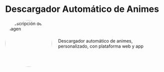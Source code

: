 <h1>Descargador Automático de Animes</h1>

<div style="display: flex; align-items: center;">
    <img src="https://i.pinimg.com/564x/fb/8c/c1/fb8cc1317fa7894f08dd1b2232a76dc2.jpg" alt="Descripción de la imagen" style="border-radius: 50%; width: 150px; height: 150px; margin-right: 20px;">
    <p>Descargador automático de animes, personalizado, con plataforma web y app</p>
</div>
